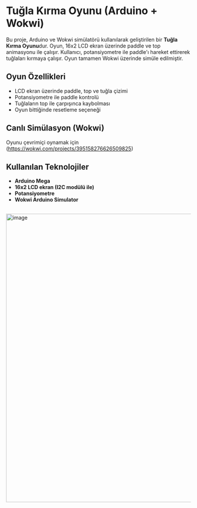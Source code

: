 # Tuğla Kırma Oyunu (Arduino + Wokwi)

Bu proje, Arduino ve Wokwi simülatörü kullanılarak geliştirilen bir **Tuğla Kırma Oyunu**dur. Oyun, 16x2 LCD ekran üzerinde paddle ve top animasyonu ile çalışır. Kullanıcı, potansiyometre ile paddle'ı hareket ettirerek tuğlaları kırmaya çalışır. Oyun tamamen Wokwi üzerinde simüle edilmiştir.

## Oyun Özellikleri

- LCD ekran üzerinde paddle, top ve tuğla çizimi
- Potansiyometre ile paddle kontrolü
- Tuğlaların top ile çarpışınca kaybolması
- Oyun bittiğinde resetleme seçeneği

## Canlı Simülasyon (Wokwi)

Oyunu çevrimiçi oynamak için (https://wokwi.com/projects/395158276626509825)  
## Kullanılan Teknolojiler

- **Arduino Mega**
- **16x2 LCD ekran (I2C modülü ile)**
- **Potansiyometre**
- **Wokwi Arduino Simulator**


##

<img width="786" alt="image" src="https://github.com/user-attachments/assets/f13abf7b-5598-4d2a-957f-28a7dea67859" />

